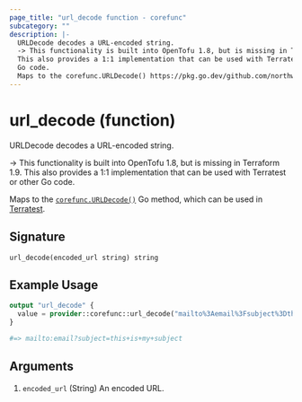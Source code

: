 ```yaml
---
page_title: "url_decode function - corefunc"
subcategory: ""
description: |-
  URLDecode decodes a URL-encoded string.
  -> This functionality is built into OpenTofu 1.8, but is missing in Terraform 1.9.
  This also provides a 1:1 implementation that can be used with Terratest or other
  Go code.
  Maps to the corefunc.URLDecode() https://pkg.go.dev/github.com/northwood-labs/terraform-provider-corefunc/corefunc#URLDecode Go method, which can be used in Terratest https://terratest.gruntwork.io.
---
```


# url_decode (function)

URLDecode decodes a URL-encoded string.

-> This functionality is built into OpenTofu 1.8, but is missing in Terraform 1.9.
This also provides a 1:1 implementation that can be used with Terratest or other
Go code.

Maps to the [`corefunc.URLDecode()`](https://pkg.go.dev/github.com/northwood-labs/terraform-provider-corefunc/corefunc#URLDecode) Go method, which can be used in [Terratest](https://terratest.gruntwork.io).

## Signature

<!-- signature generated by tfplugindocs -->
```text
url_decode(encoded_url string) string
```

## Example Usage

```terraform
output "url_decode" {
  value = provider::corefunc::url_decode("mailto%3Aemail%3Fsubject%3Dthis%2Bis%2Bmy%2Bsubject")
}

#=> mailto:email?subject=this+is+my+subject
```

## Arguments

1. `encoded_url` (String) An encoded URL.

<!-- Preview the provider docs with the Terraform registry provider docs preview tool: https://registry.terraform.io/tools/doc-preview -->
